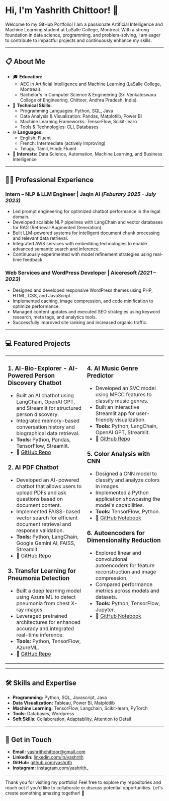 # Hi, I'm Yashrith Chittoor! 👋

Welcome to my GitHub Portfolio! I am a passionate Artificial Intelligence and Machine Learning student at LaSalle College, Montreal. With a strong foundation in data science, programming, and problem-solving, I am eager to contribute to impactful projects and continuously enhance my skills.

---

## 📋 About Me

- 🎓 **Education:**
  - AEC in Artificial Intelligence and Machine Learning (LaSalle College, Montreal).
  - Bachelor's in Computer Science & Engineering (Sri Venkateswara College of Engineering, Chittoor, Andhra Pradesh, India).
- 🌟 **Technical Skills:**
  - Programming Languages: Python, SQL, Java
  - Data Analysis & Visualization: Pandas, Matplotlib, Power BI
  - Machine Learning Frameworks: TensorFlow, Scikit-learn
  - Tools & Technologies: CLI, Databases
- 🌐 **Languages:**
  - English: Fluent
  - French: Intermediate (actively improving)
  - Telugu, Tamil, Hindi: Fluent
- 🌱 **Interests:** Data Science, Automation, Machine Learning, and Business Intelligence

---


## 🧑‍💼 Professional Experience

### Intern – NLP & LLM Engineer | Jaqln AI *(Feburary 2025 - July 2023)*

- Led prompt engineering for optimized chatbot performance in the legal domain.
- Developed scalable NLP pipelines with LangChain and vector databases for RAG (Retrieval-Augmented Generation).
- Built LLM-powered systems for intelligent document chunk processing and relevant data retrieval.
- Integrated AWS services with embedding technologies to enable advanced semantic search and inference.
- Continuously experimented with model refinement strategies using real-time feedback.

### Web Services and WordPress Developer | Aiceresoft *(2021 – 2023)*

- Designed and developed responsive WordPress themes using PHP, HTML, CSS, and JavaScript.
- Implemented caching, image compression, and code minification to optimize performance.
- Managed content updates and executed SEO strategies using keyword research, meta tags, and analytics tools.
- Successfully improved site ranking and increased organic traffic.

---

## 💻 Featured Projects

<div align="center">
  
<table>
  <tr>
    <td width="50%" valign="top">

### 1. **AI-Bio-Explorer - AI-Powered Person Discovery Chatbot**

- Built an AI chatbot using LangChain, OpenAI GPT, and Streamlit for structured person discovery.
- Integrated memory-based conversation history and biographical data retrieval.
- **Tools:** Python, Pandas, TensorFlow, Streamlit.  
- 🔗 [GitHub Repo](https://github.com/yashrith/AI-Bio-Explorer)

### 2. **AI PDF Chatbot**

- Developed an AI-powered chatbot that allows users to upload PDFs and ask questions based on document content.
- Implemented FAISS-based vector search for efficient document retrieval and response validation.
- **Tools:** Python, LangChain, Google Gemini AI, FAISS, Streamlit.  
- 🔗 [GitHub Repo](https://github.com/yashrith/AI-pdf-chatbot)

### 3. **Transfer Learning for Pneumonia Detection**

- Built a deep learning model using Azure ML to detect pneumonia from chest X-ray images.
- Leveraged pretrained architectures for enhanced accuracy and integrated real-time inference.
- **Tools:** Python, TensorFlow, AzureML.  
- 🔗 [GitHub Repo](https://github.com/yashrith/transfer-learning-chest-x-ray)

</td>
<td width="50%" valign="top">

### 4. **AI Music Genre Predictor**

- Developed an SVC model using MFCC features to classify music genres.
- Built an interactive Streamlit app for user-friendly visualization.
- **Tools:** Python, LangChain, OpenAI GPT, Streamlit.  
- 🔗 [GitHub Repo](https://github.com/yashrith/ModelForge/tree/master/AI-music-predictor)

### 5. **Color Analysis with CNN**

- Designed a CNN model to classify and analyze colors in images.
- Implemented a Python application showcasing the model's capabilities.
- **Tools:** TensorFlow, Python.
- 🔗 [GitHub Notebook](https://github.com/yashrith/colour-analysis-with-cnn)

### 6. **Autoencoders for Dimensionality Reduction**

- Explored linear and convolutional autoencoders for feature reconstruction and image compression.
- Compared performance metrics across models and datasets.
- **Tools:** Python, TensorFlow, Jupyter.  
- 🔗 [GitHub Notebook](https://github.com/yashrith/ModelForge/blob/master/Autoencoders.ipynb)

</td>
  </tr>
</table>

</div>

---


## 🛠️ Skills and Expertise

- **Programming:** Python, SQL, Javascript, Java
- **Data Visualization:** Tableau, Power BI, Matplotlib
- **Machine Learning:** TensorFlow, Langchain, Scikit-learn, PyTorch
- **Tools:** Databases, Wordpress
- **Soft Skills:** Collaboration, Adaptability, Attention to Detail

---

## 📩 Get in Touch

- **Email:** yashrithchittoor@gmail.com
- **LinkedIn:** [linkedin.com/in/yashrith](https://www.linkedin.com/in/yashrith/)
- **GitHub:** [github.com/yashrith](https://github.com/yashrith)
- **Instagram:** [instagram.com/yashrith_](https://www.instagram.com/yashrith_/)

---

Thank you for visiting my portfolio! Feel free to explore my repositories and reach out if you'd like to collaborate or discuss potential opportunities. Let's create something amazing together! 🚀
